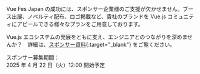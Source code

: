 Vue Fes Japan の成功には、スポンサー企業様のご支援が欠かせません。ブース出展、ノベルティ配布、ロゴ掲載など、貴社のブランドを Vue.js コミュニティにアピールできる様々なプランをご用意しております。

Vue.js エコシステムの発展をともに支え、エンジニアとのつながりを深めませんか？　詳細は、[スポンサー資料](https://docs.google.com/document/d/1Eywy7QRq3xV3Nvzohv_Tsz25O7_Ae-2zXouKn4UQ6EQ/edit?usp=sharing){:target="\_blank"} をご覧ください。

スポンサー募集期間：\
2025 年 4 月 22 日（火）12:00 開始予定
